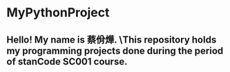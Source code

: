 # MyPythonProject
## Hello! My name is 蔡佾燁. \This repository holds my programming projects done during the period of stanCode SC001 course.
